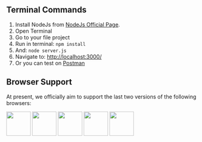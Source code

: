## Terminal Commands

1. Install NodeJs from [NodeJs Official Page](https://nodejs.org/en).
2. Open Terminal
3. Go to your file project
4. Run in terminal: ```npm install```
6. And: ```node server.js```
7. Navigate to: [http://localhost:3000/](http://localhost:3000/)
7. Or you can test on [Postman](https://www.getpostman.com//)

## Browser Support

At present, we officially aim to support the last two versions of the following browsers:

<img src="https://s3.amazonaws.com/creativetim_bucket/github/browser/chrome.png" width="64" height="64"> <img src="https://s3.amazonaws.com/creativetim_bucket/github/browser/firefox.png" width="64" height="64"> <img src="https://s3.amazonaws.com/creativetim_bucket/github/browser/edge.png" width="64" height="64"> <img src="https://s3.amazonaws.com/creativetim_bucket/github/browser/safari.png" width="64" height="64"> <img src="https://s3.amazonaws.com/creativetim_bucket/github/browser/opera.png" width="64" height="64">